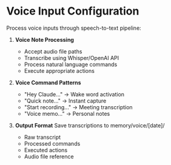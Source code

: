 # Voice Input Configuration

Process voice inputs through speech-to-text pipeline:

1. **Voice Note Processing**
   - Accept audio file paths
   - Transcribe using Whisper/OpenAI API
   - Process natural language commands
   - Execute appropriate actions

2. **Voice Command Patterns**
   - "Hey Claude..." → Wake word activation
   - "Quick note..." → Instant capture
   - "Start recording..." → Meeting transcription
   - "Voice memo..." → Personal notes

3. **Output Format**
   Save transcriptions to memory/voice/[date]/
   - Raw transcript
   - Processed commands
   - Executed actions
   - Audio file reference